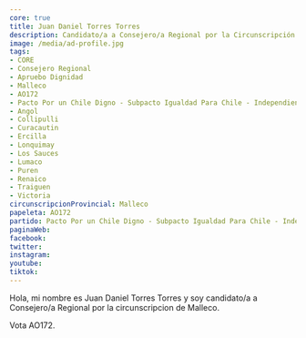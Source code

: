 ```yaml
---
core: true
title: Juan Daniel Torres Torres
description: Candidato/a a Consejero/a Regional por la Circunscripción de Malleco
image: /media/ad-profile.jpg
tags:
- CORE
- Consejero Regional
- Apruebo Dignidad
- Malleco
- AO172
- Pacto Por un Chile Digno - Subpacto Igualdad Para Chile - Independientes
- Angol
- Collipulli
- Curacautin
- Ercilla
- Lonquimay
- Los Sauces
- Lumaco
- Puren
- Renaico
- Traiguen
- Victoria
circunscripcionProvincial: Malleco
papeleta: AO172
partido: Pacto Por un Chile Digno - Subpacto Igualdad Para Chile - Independientes
paginaWeb:
facebook:
twitter:
instagram:
youtube:
tiktok:
---
```

Hola, mi nombre es Juan Daniel Torres Torres y soy candidato/a a Consejero/a Regional por la circunscripcion de Malleco.

Vota AO172.